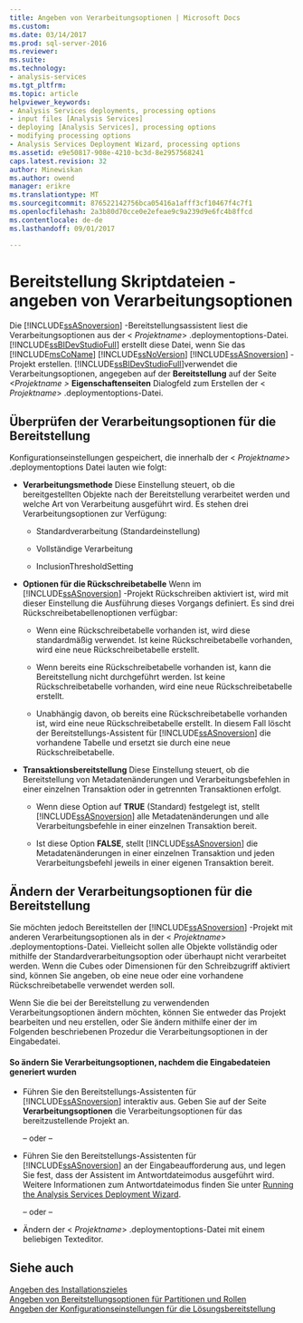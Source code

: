 ```yaml
---
title: Angeben von Verarbeitungsoptionen | Microsoft Docs
ms.custom: 
ms.date: 03/14/2017
ms.prod: sql-server-2016
ms.reviewer: 
ms.suite: 
ms.technology:
- analysis-services
ms.tgt_pltfrm: 
ms.topic: article
helpviewer_keywords:
- Analysis Services deployments, processing options
- input files [Analysis Services]
- deploying [Analysis Services], processing options
- modifying processing options
- Analysis Services Deployment Wizard, processing options
ms.assetid: e9e50817-908e-4210-bc3d-8e2957568241
caps.latest.revision: 32
author: Minewiskan
ms.author: owend
manager: erikre
ms.translationtype: MT
ms.sourcegitcommit: 876522142756bca05416a1afff3cf10467f4c7f1
ms.openlocfilehash: 2a3b80d70cce0e2efeae9c9a239d9e6fc4b8ffcd
ms.contentlocale: de-de
ms.lasthandoff: 09/01/2017

---
```

# <a name="deployment-script-files---specifying-processing-options"></a>Bereitstellung Skriptdateien - angeben von Verarbeitungsoptionen
  Die [!INCLUDE[ssASnoversion](../../includes/ssasnoversion-md.md)] -Bereitstellungsassistent liest die Verarbeitungsoptionen aus der \< *Projektname*> .deploymentoptions-Datei. [!INCLUDE[ssBIDevStudioFull](../../includes/ssbidevstudiofull-md.md)] erstellt diese Datei, wenn Sie das [!INCLUDE[msCoName](../../includes/msconame-md.md)] [!INCLUDE[ssNoVersion](../../includes/ssnoversion-md.md)] [!INCLUDE[ssASnoversion](../../includes/ssasnoversion-md.md)] -Projekt erstellen. [!INCLUDE[ssBIDevStudioFull](../../includes/ssbidevstudiofull-md.md)]verwendet die Verarbeitungsoptionen, angegeben auf der **Bereitstellung** auf der Seite  *\<Projektname >* **Eigenschaftenseiten** Dialogfeld zum Erstellen der \< *Projektname*> .deploymentoptions-Datei.  
  
## <a name="reviewing-the-processing-options-for-deployment"></a>Überprüfen der Verarbeitungsoptionen für die Bereitstellung  
 Konfigurationseinstellungen gespeichert, die innerhalb der \< *Projektname*> .deploymentoptions Datei lauten wie folgt:  
  
-   **Verarbeitungsmethode** Diese Einstellung steuert, ob die bereitgestellten Objekte nach der Bereitstellung verarbeitet werden und welche Art von Verarbeitung ausgeführt wird. Es stehen drei Verarbeitungsoptionen zur Verfügung:  
  
    -   Standardverarbeitung (Standardeinstellung)  
  
    -   Vollständige Verarbeitung  
  
    -   InclusionThresholdSetting  
  
-   **Optionen für die Rückschreibetabelle** Wenn im [!INCLUDE[ssASnoversion](../../includes/ssasnoversion-md.md)] -Projekt Rückschreiben aktiviert ist, wird mit dieser Einstellung die Ausführung dieses Vorgangs definiert. Es sind drei Rückschreibetabellenoptionen verfügbar:  
  
    -   Wenn eine Rückschreibetabelle vorhanden ist, wird diese standardmäßig verwendet. Ist keine Rückschreibetabelle vorhanden, wird eine neue Rückschreibetabelle erstellt.  
  
    -   Wenn bereits eine Rückschreibetabelle vorhanden ist, kann die Bereitstellung nicht durchgeführt werden. Ist keine Rückschreibetabelle vorhanden, wird eine neue Rückschreibetabelle erstellt.  
  
    -   Unabhängig davon, ob bereits eine Rückschreibetabelle vorhanden ist, wird eine neue Rückschreibetabelle erstellt. In diesem Fall löscht der Bereitstellungs-Assistent für [!INCLUDE[ssASnoversion](../../includes/ssasnoversion-md.md)] die vorhandene Tabelle und ersetzt sie durch eine neue Rückschreibetabelle.  
  
-   **Transaktionsbereitstellung** Diese Einstellung steuert, ob die Bereitstellung von Metadatenänderungen und Verarbeitungsbefehlen in einer einzelnen Transaktion oder in getrennten Transaktionen erfolgt.  
  
    -   Wenn diese Option auf **TRUE** (Standard) festgelegt ist, stellt [!INCLUDE[ssASnoversion](../../includes/ssasnoversion-md.md)] alle Metadatenänderungen und alle Verarbeitungsbefehle in einer einzelnen Transaktion bereit.  
  
    -   Ist diese Option **FALSE**, stellt [!INCLUDE[ssASnoversion](../../includes/ssasnoversion-md.md)] die Metadatenänderungen in einer einzelnen Transaktion und jeden Verarbeitungsbefehl jeweils in einer eigenen Transaktion bereit.  
  
## <a name="modifying-the-processing-options-for-deployment"></a>Ändern der Verarbeitungsoptionen für die Bereitstellung  
 Sie möchten jedoch Bereitstellen der [!INCLUDE[ssASnoversion](../../includes/ssasnoversion-md.md)] -Projekt mit anderen Verarbeitungsoptionen als in der \< *Projektname*> .deploymentoptions-Datei. Vielleicht sollen alle Objekte vollständig oder mithilfe der Standardverarbeitungsoption oder überhaupt nicht verarbeitet werden. Wenn die Cubes oder Dimensionen für den Schreibzugriff aktiviert sind, können Sie angeben, ob eine neue oder eine vorhandene Rückschreibetabelle verwendet werden soll.  
  
 Wenn Sie die bei der Bereitstellung zu verwendenden Verarbeitungsoptionen ändern möchten, können Sie entweder das Projekt bearbeiten und neu erstellen, oder Sie ändern mithilfe einer der im Folgenden beschriebenen Prozedur die Verarbeitungsoptionen in der Eingabedatei.  
  
#### <a name="to-change-processing-options-after-the-input-files-have-been-generated"></a>So ändern Sie Verarbeitungsoptionen, nachdem die Eingabedateien generiert wurden  
  
-   Führen Sie den Bereitstellungs-Assistenten für [!INCLUDE[ssASnoversion](../../includes/ssasnoversion-md.md)] interaktiv aus. Geben Sie auf der Seite **Verarbeitungsoptionen** die Verarbeitungsoptionen für das bereitzustellende Projekt an.  
  
     – oder –  
  
-   Führen Sie den Bereitstellungs-Assistenten für [!INCLUDE[ssASnoversion](../../includes/ssasnoversion-md.md)] an der Eingabeaufforderung aus, und legen Sie fest, dass der Assistent im Antwortdateimodus ausgeführt wird. Weitere Informationen zum Antwortdateimodus finden Sie unter [Running the Analysis Services Deployment Wizard](../../analysis-services/multidimensional-models/running-the-analysis-services-deployment-wizard.md).  
  
     – oder –  
  
-   Ändern der \< *Projektname*> .deploymentoptions-Datei mit einem beliebigen Texteditor.  
  
## <a name="see-also"></a>Siehe auch  
 [Angeben des Installationszieles](../../analysis-services/multidimensional-models/deployment-script-files-specifying-the-installation-target.md)   
 [Angeben von Bereitstellungsoptionen für Partitionen und Rollen](../../analysis-services/multidimensional-models/deployment-script-files-partition-and-role-deployment-options.md)   
 [Angeben der Konfigurationseinstellungen für die Lösungsbereitstellung](../../analysis-services/multidimensional-models/deployment-script-files-solution-deployment-config-settings.md)  
  
  
